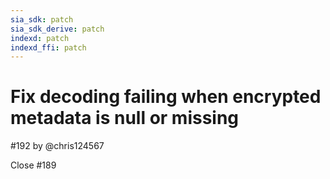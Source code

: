 ```yaml
---
sia_sdk: patch
sia_sdk_derive: patch
indexd: patch
indexd_ffi: patch
---
```


# Fix decoding failing when encrypted metadata is null or missing

#192 by @chris124567

Close #189
